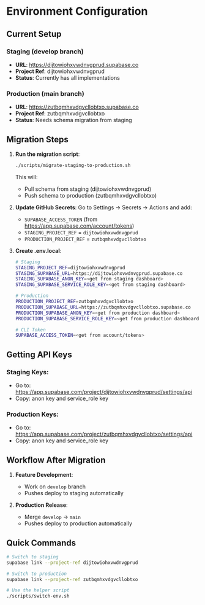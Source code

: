 # Environment Configuration

## Current Setup

### Staging (develop branch)
- **URL**: https://dijtowiohxvwdnvgprud.supabase.co
- **Project Ref**: dijtowiohxvwdnvgprud
- **Status**: Currently has all implementations

### Production (main branch)
- **URL**: https://zutbqmhxvdgvcllobtxo.supabase.co
- **Project Ref**: zutbqmhxvdgvcllobtxo
- **Status**: Needs schema migration from staging

## Migration Steps

1. **Run the migration script**:
   ```bash
   ./scripts/migrate-staging-to-production.sh
   ```
   This will:
   - Pull schema from staging (dijtowiohxvwdnvgprud)
   - Push schema to production (zutbqmhxvdgvcllobtxo)

2. **Update GitHub Secrets**:
   Go to Settings → Secrets → Actions and add:
   - `SUPABASE_ACCESS_TOKEN` (from https://app.supabase.com/account/tokens)
   - `STAGING_PROJECT_REF` = `dijtowiohxvwdnvgprud`
   - `PRODUCTION_PROJECT_REF` = `zutbqmhxvdgvcllobtxo`

3. **Create .env.local**:
   ```bash
   # Staging
   STAGING_PROJECT_REF=dijtowiohxvwdnvgprud
   STAGING_SUPABASE_URL=https://dijtowiohxvwdnvgprud.supabase.co
   STAGING_SUPABASE_ANON_KEY=<get from staging dashboard>
   STAGING_SUPABASE_SERVICE_ROLE_KEY=<get from staging dashboard>

   # Production
   PRODUCTION_PROJECT_REF=zutbqmhxvdgvcllobtxo
   PRODUCTION_SUPABASE_URL=https://zutbqmhxvdgvcllobtxo.supabase.co
   PRODUCTION_SUPABASE_ANON_KEY=<get from production dashboard>
   PRODUCTION_SUPABASE_SERVICE_ROLE_KEY=<get from production dashboard>

   # CLI Token
   SUPABASE_ACCESS_TOKEN=<get from account/tokens>
   ```

## Getting API Keys

### Staging Keys:
- Go to: https://app.supabase.com/project/dijtowiohxvwdnvgprud/settings/api
- Copy: anon key and service_role key

### Production Keys:
- Go to: https://app.supabase.com/project/zutbqmhxvdgvcllobtxo/settings/api
- Copy: anon key and service_role key

## Workflow After Migration

1. **Feature Development**:
   - Work on `develop` branch
   - Pushes deploy to staging automatically

2. **Production Release**:
   - Merge `develop` → `main`
   - Pushes deploy to production automatically

## Quick Commands

```bash
# Switch to staging
supabase link --project-ref dijtowiohxvwdnvgprud

# Switch to production
supabase link --project-ref zutbqmhxvdgvcllobtxo

# Use the helper script
./scripts/switch-env.sh
```